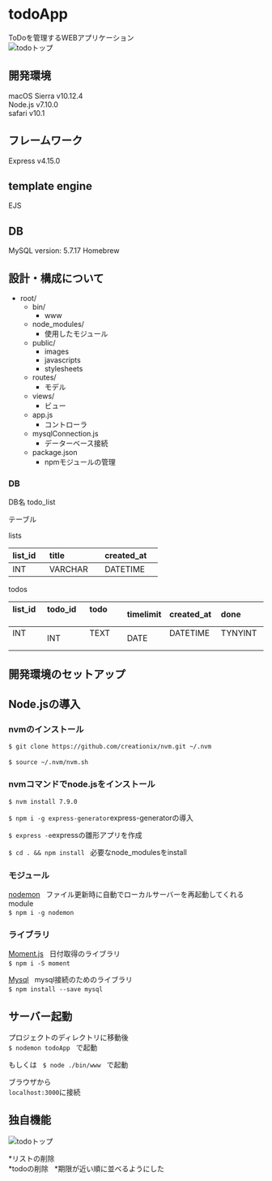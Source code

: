 # todoApp
ToDoを管理するWEBアプリケーション  
![todoトップ](https://github.com/yamaj/todoApp/blob/master/readmeImages/todo_top.png)  


## 開発環境　
macOS Sierra  v10.12.4  
Node.js v7.10.0  
safari v10.1  
## フレームワーク
Express v4.15.0
## template engine
EJS
## DB
MySQL version: 5.7.17 Homebrew


## 設計・構成について  

* root/  
  * bin/ 
    * www
  * node_modules/
    * 使用したモジュール
  * public/
    * images
    * javascripts
    * stylesheets
  * routes/
    * モデル
  * views/
    * ビュー
  * app.js
    * コントローラ
  * mysqlConnection.js
    * データーベース接続 
  * package.json  
    * npmモジュールの管理


### DB  
DB名 todo_list

テーブル

lists

| list_id    | title       | created_at   |  
|:-----------|:------------|:-------------|  
| INT        | VARCHAR     | DATETIME     |  


todos

| list_id    | todo_id     | todo         | timelimit  |created_at  | done       |  
|:-----------|:------------|:-------------|:-----------|:-----------|:-----------| 
| INT        | INT         | TEXT         |DATE        | DATETIME   | TYNYINT    |  


## 開発環境のセットアップ　　

## Node.jsの導入

### nvmのインストール  

`$ git clone https://github.com/creationix/nvm.git ~/.nvm`  

`$ source ~/.nvm/nvm.sh`  

### nvmコマンドでnode.jsをインストール  

`$ nvm install 7.9.0`  

`$ npm i -g express-generator`express-generatorの導入  

`$ express -e`expressの雛形アプリを作成  

`$ cd . && npm install ` 必要なnode_modulesをinstall  

### モジュール　　

[nodemon](https://github.com/remy/nodemon)  
ファイル更新時に自動でローカルサーバーを再起動してくれるmodule  
`$ npm i -g nodemon`  

### ライブラリ  

[Moment.js](http://momentjs.com)  
日付取得のライブラリ  
`$ npm i -S moment`  

[Mysql](https://github.com/mysqljs/mysql)  
mysql接続のためのライブラリ  
`$ npm install --save mysql`  

## サーバー起動  
プロジェクトのディレクトリに移動後  
`$ nodemon todoApp`  
で起動  

もしくは  
`$ node ./bin/www`  
で起動

ブラウザから  
`localhost:3000`に接続  

## 独自機能  

![todoトップ](https://github.com/yamaj/todoApp/blob/master/readmeImages/todo_todo.png)  


*リストの削除  
*todoの削除  
*期限が近い順に並べるようにした  




